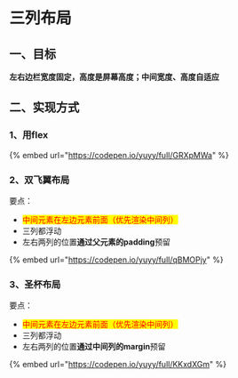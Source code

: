 # 三列布局

## &#x20;一、目标

**左右边栏宽度固定，高度是屏幕高度；中间宽度、高度自适应**

## 二、实现方式

### 1、用flex

{% embed url="https://codepen.io/yuyy/full/GRXpMWa" %}

### 2、双飞翼布局

要点：

* <mark style="color:red;">中间元素在左边元素前面（优先渲染中间列）</mark>
* 三列都浮动
* 左右两列的位置**通过父元素的padding**预留

{% embed url="https://codepen.io/yuyy/full/qBMOPjy" %}



### 3、圣杯布局

要点：

* <mark style="color:red;">中间元素在左边元素前面（优先渲染中间列）</mark>
* 三列都浮动
* 左右两列的位置**通过中间列的margin**预留

{% embed url="https://codepen.io/yuyy/full/KKxdXGm" %}

